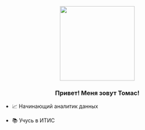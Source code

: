 <div align="center">
<img src="https://user-images.githubusercontent.com/74038190/221352987-68da234d-4d62-4e9d-9d7f-098dc657c2dc.gif" align="center" style="height: 200px" />
</div>


### <div align="center">Привет! Меня зовут Томас!</div>  


- 📈 Начинающий аналитик данных  
  

- 📚 Учусь в ИТИС
<br/>
